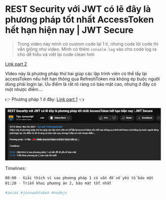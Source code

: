 # REST Security với JWT có lẽ đây là phương pháp tốt nhất AccessToken hết hạn hiện nay | JWT Secure

> Trong video này mình có custom code lại 1 tí, nhưng code lõi code thì vẫn giống như video. Mình có thêm `console.log` vào cho code log ra cho dễ hiểu và viết lại code clean hơn

[Link part 2](https://s.net.vn/AGeA)

VIdeo này là phương pháp thứ hai giúp các lập trình viên có thể lấy lại accessToken nếu hết hạn thông qua RefreshToken mà không ép buộc người dùng phải login lại. Ưu điểm là rất rõ ràng có bảo mật cao, nhưng ở đây có một nhược điểm....

👉 Phương pháp 1 ở đây: [Link part 1](https://s.net.vn/iaKC) 👈

![image video](image.png)

Timelines:

```bash
00:00 - Giải thích vì sao phương pháp 1 có vấn đề về yếu tố bảo mật
01:20 - Triển khai phương án 2, bào mật tốt nhất
```

```bash
#axios #jsonwebtoken #nodejs
```
